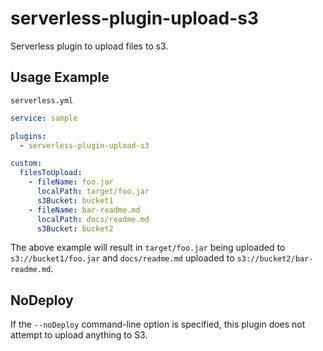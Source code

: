 # serverless-plugin-upload-s3
Serverless plugin to upload files to s3.


## Usage Example

`serverless.yml`
```yaml
service: sample

plugins:
  - serverless-plugin-upload-s3

custom:
  filesToUpload:
    - fileName: foo.jar
      localPath: target/foo.jar
      s3Bucket: bucket1
    - fileName: bar-readme.md
      localPath: docs/readme.md
      s3Bucket: bucket2
```

The above example will result in `target/foo.jar` being uploaded to `s3://bucket1/foo.jar` and `docs/readme.md` uploaded to `s3://bucket2/bar-readme.md`.

## NoDeploy
If the `--noDeploy` command-line option is specified, this plugin does not attempt to upload anything to S3.